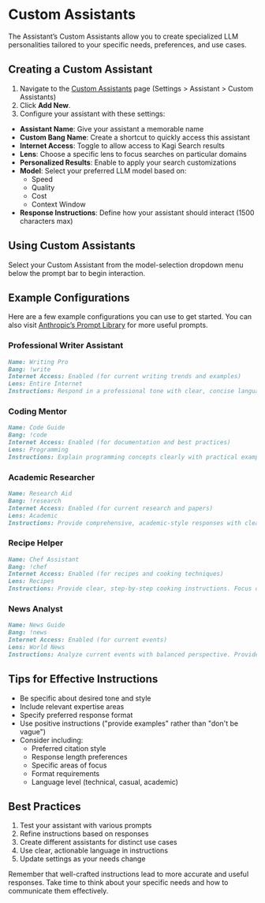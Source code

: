 # Custom Assistants

The Assistant’s Custom Assistants allow you to create specialized LLM personalities tailored to your specific needs, preferences, and use cases.

## Creating a Custom Assistant

1. Navigate to the [Custom Assistants](https://kagi.com/settings/?p=assistant) page (Settings > Assistant > Custom Assistants)
2. Click **Add New**.
3. Configure your assistant with these settings:

- **Assistant Name**: Give your assistant a memorable name
- **Custom Bang Name**: Create a shortcut to quickly access this assistant
- **Internet Access**: Toggle to allow access to Kagi Search results
- **Lens**: Choose a specific lens to focus searches on particular domains
- **Personalized Results**: Enable to apply your search customizations
- **Model**: Select your preferred LLM model based on:
	- Speed
	- Quality
	- Cost
	- Context Window
- **Response Instructions**: Define how your assistant should interact (1500 characters max)

## Using Custom Assistants

Select your Custom Assistant from the model-selection dropdown menu below the prompt bar to begin interaction.

## Example Configurations

Here are a few example configurations you can use to get started. You can also visit [Anthropic’s Prompt Library](https://docs.anthropic.com/en/prompt-library/library) for more useful prompts.

### Professional Writer Assistant
```markdown
Name: Writing Pro
Bang: !write
Internet Access: Enabled (for current writing trends and examples)
Lens: Entire Internet
Instructions: Respond in a professional tone with clear, concise language. Focus on grammar, style, and clarity. Provide constructive feedback on writing samples. When appropriate, suggest improvements while maintaining the original message's intent.
```

### Coding Mentor
```markdown
Name: Code Guide
Bang: !code
Internet Access: Enabled (for documentation and best practices)
Lens: Programming
Instructions: Explain programming concepts clearly with practical examples. Use best practices and modern conventions. Include comments in code examples. Focus on readability and maintainability. Highlight potential pitfalls and optimization opportunities.
```

### Academic Researcher
```markdown
Name: Research Aid
Bang: !research
Internet Access: Enabled (for current research and papers)
Lens: Academic
Instructions: Provide comprehensive, academic-style responses with clear citations. Focus on peer-reviewed sources when available. Present balanced viewpoints on complex topics. Highlight key findings and methodologies.
```

### Recipe Helper
```markdown
Name: Chef Assistant
Bang: !chef
Internet Access: Enabled (for recipes and cooking techniques)
Lens: Recipes
Instructions: Provide clear, step-by-step cooking instructions. Focus on practical cooking tips, ingredient substitutions, and technique explanations. Include serving sizes and preparation times.
```

### News Analyst
```markdown
Name: News Guide
Bang: !news
Internet Access: Enabled (for current events)
Lens: World News
Instructions: Analyze current events with balanced perspective. Provide context for news developments. Focus on factual reporting and multiple viewpoints. Summarize key points clearly.
```

## Tips for Effective Instructions

- Be specific about desired tone and style
- Include relevant expertise areas
- Specify preferred response format
- Use positive instructions ("provide examples" rather than "don't be vague")
- Consider including:
  - Preferred citation style
  - Response length preferences
  - Specific areas of focus
  - Format requirements
  - Language level (technical, casual, academic)

## Best Practices

1. Test your assistant with various prompts
2. Refine instructions based on responses
3. Create different assistants for distinct use cases
4. Use clear, actionable language in instructions
5. Update settings as your needs change

Remember that well-crafted instructions lead to more accurate and useful responses. Take time to think about your specific needs and how to communicate them effectively.
